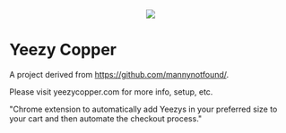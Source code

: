 <p align="center">
  <br />
  <img src="https://raw.githubusercontent.com/artnotfound/yeezy-copper/master/yeezy-cop.gif" />
</p>

# Yeezy Copper

A project derived from https://github.com/mannynotfound/. 

Please visit yeezycopper.com for more info, setup, etc.

"Chrome extension to automatically add Yeezys in your preferred size to your cart and then automate the checkout process."

